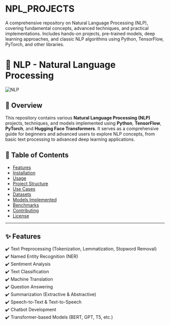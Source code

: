 # NPL_PROJECTS
A comprehensive repository on Natural Language Processing (NLP), covering fundamental concepts, advanced techniques, and practical implementations. Includes hands-on projects, pre-trained models, deep learning approaches, and classic NLP algorithms using Python, TensorFlow, PyTorch, and other libraries.
# 🧠 NLP - Natural Language Processing

![NLP](https://user-images.githubusercontent.com/your-image-url.jpg)

## 🚀 Overview

This repository contains various **Natural Language Processing (NLP)** projects, techniques, and models implemented using **Python**, **TensorFlow**, **PyTorch**, and **Hugging Face Transformers**. It serves as a comprehensive guide for beginners and advanced users to explore NLP concepts, from basic text processing to advanced deep learning applications.

## 📜 Table of Contents

- [Features](#features)
- [Installation](#installation)
- [Usage](#usage)
- [Project Structure](#project-structure)
- [Use Cases](#use-cases)
- [Datasets](#datasets)
- [Models Implemented](#models-implemented)
- [Benchmarks](#benchmarks)
- [Contributing](#contributing)
- [License](#license)

---

## ✨ Features

✔️ Text Preprocessing (Tokenization, Lemmatization, Stopword Removal)  
✔️ Named Entity Recognition (NER)  
✔️ Sentiment Analysis  
✔️ Text Classification  
✔️ Machine Translation  
✔️ Question Answering  
✔️ Summarization (Extractive & Abstractive)  
✔️ Speech-to-Text & Text-to-Speech  
✔️ Chatbot Development  
✔️ Transformer-based Models (BERT, GPT, T5, etc.)  



